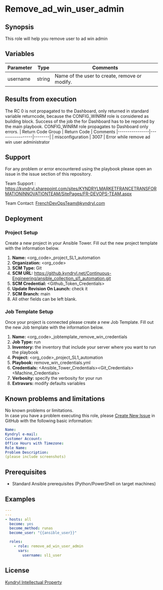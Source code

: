 # Remove_ad_win_user_admin

## Synopsis

This role will help you remove user to ad win admin

## Variables

| Parameter | Type   | Comments                                      |
|-----------|--------|-----------------------------------------------|
| username  | string | Name of the user to create, remove or modify. |

## Results from execution

The RC 0 is not propagated to the Dashboard, only returned in standard variable returncode, because the CONFIG_WINRM role is considered as building block. Success of the job the for Dashboard has to be reported by the main playbook. CONFIG_WINRM role propagates to Dashboard only errors.
| Return Code Group | Return Code | Comments
|----------------|-----------------|--------|
| misconfiguration | 3007 | Error while remove ad win user administrator

## Support

For any problem or error encountered using the playbook please open an issue in the issue section of this repository.

Team Support : <https://kyndryl.sharepoint.com/sites/KYNDRYLMARKETFRANCETRANSFORMATIONINNOVATIONTEAM/SitePages/FR-DEVOPS-TEAM.aspx>

Team Contact: FrenchDevOpsTeam@kyndryl.com

## Deployment

### Project Setup

Create a new project in your Ansible Tower.
Fill out the new project template with the information below.

1. **Name:** <org_code>_project_SL1_automation
2. **Organization:** <org_code>
3. **SCM Type:** Git
4. **SCM URL:** <https://github.kyndryl.net/Continuous-Engineering/ansible_collection_sl1_automation.git>
5. **SCM Credential:** <Github_Token_Credentials>
6. **Update Revision On Launch:** check it
7. **SCM Branch:** main
8. All other fields can be left blank.

### Job Template Setup

Once your project is connected please create a new Job Template.
Fill out the new Job template with the information below.

1. **Name:** <org_code>_jobtemplate_remove_win_credentials
2. **Job Type:** run
3. **Inventory:** the inventory that include your server where you want to run the playbook
4. **Project:** <org_code>_project_SL1_automation
5. **Playbook:** remove_win_credentials.yml
6. **Credentials:** <Ansible_Tower_Credentials><Git_Credentials><Machine_Credentials>
7. **Verbosity:** specify the verbosity for your run
8. **Extravars:** modify defaults variables

## Known problems and limitations

No known problems or limitations.  
In case you have a problem executing this role, please [Create New Issue](https://github.kyndryl.net/Continuous-Engineering/ansible_collection_sl1_automation/issues) in GitHub with the following basic information:

```yaml
Name:
Kyndryl e-mail:
Customer Account:
Office Hours with Timezone:
Role Name:
Problem Description:
(please include screenshots)

```

## Prerequisites

- Standard Ansible prerequisites (Python/PowerShell on target machines)

## Examples

```yaml
---
---
- hosts: all
  become: yes
  become_method: runas
  become_user: "{{ansible_user}}"

  roles:
    - role: remove_ad_win_user_admin
      vars:
        username: sl1_user
```

## License

[Kyndryl Intellectual Property](https://github.kyndryl.net/Continuous-Engineering/CE-Documentation/blob/master/files/LICENSE.md)
